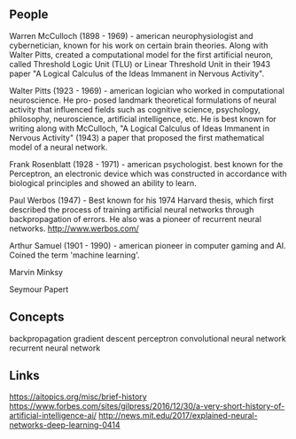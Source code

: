 ## People

Warren McCulloch (1898 - 1969) - american neurophysiologist and cybernetician, known for his work
on certain brain theories. Along with Walter Pitts, created a computational model for the first
artificial neuron, called Threshold Logic Unit (TLU) or Linear Threshold Unit in their 1943 paper 
"A Logical Calculus of the Ideas Immanent in Nervous Activity".

Walter Pitts (1923 - 1969)  - american logician who worked in computational neuroscience. He pro-
posed landmark theoretical formulations of neural activity that influenced fields such as cognitive
science, psychology, philosophy, neuroscience, artificial intelligence, etc. He is best known for
writing along with McCulloch, "A Logical Calculus of Ideas Immanent in Nervous Activity" (1943) a
paper that proposed the first mathematical model of a neural network.

Frank Rosenblatt (1928 - 1971) - american psychologist. best known for the Perceptron, an electronic 
device which was constructed in accordance with biological principles and showed an ability to learn.

Paul Werbos (1947) - Best known for his 1974 Harvard thesis, which first described the process of 
training artificial neural networks through backpropagation of errors. He also was a pioneer of 
recurrent neural networks. http://www.werbos.com/

Arthur Samuel (1901 - 1990) - american pioneer in computer gaming and AI. Coined the term 'machine
learning'.

Marvin Minksy

Seymour Papert


## Concepts

backpropagation
gradient descent
perceptron
convolutional neural network
recurrent neural network

## Links

https://aitopics.org/misc/brief-history
https://www.forbes.com/sites/gilpress/2016/12/30/a-very-short-history-of-artificial-intelligence-ai/
http://news.mit.edu/2017/explained-neural-networks-deep-learning-0414